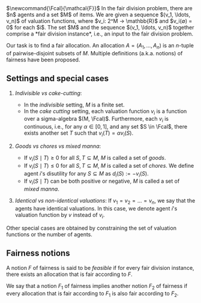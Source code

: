 <span class="invisible">
$\newcommand{\Fcal}{\mathcal{F}}$
</span>
In the fair division problem, there are $n$ agents and a set $M$ of items.
We are given a sequence $(v_1, \ldots, v_n)$ of valuation functions,
where $v_i: 2^M → \mathbb{R}$ and $v_i(∅) = 0$ for each $i$.
The set $M$ and the sequence $(v_1, \ldots, v_n)$ together comprise a *fair division instance*,
i.e., an input to the fair division problem.

Our task is to find a fair allocation.
An allocation $A = (A_1, …, A_n)$ is an $n$-tuple of pairwise-disjoint subsets of $M$.
Multiple definitions (a.k.a. notions) of fairness have been proposed.

## Settings and special cases

1.  *Indivisible vs cake-cutting*:
    * In the *indivisible* setting, $M$ is a finite set.
    * In the *cake cutting* setting, each valuation function $v_i$ is a function over
    a sigma-algebra $(M, \Fcal)$.
    Furthermore, each $v_i$ is continuous, i.e., for any $\alpha \in [0, 1]$,
    and any set $S \in \Fcal$, there exists another set $T$ such that $v_i(T) = \alpha v_i(S)$.

2.  *Goods vs chores vs mixed manna*:
    * If $v_i(S \mid T) \ge 0$ for all $S, T \subseteq M$, $M$ is called a set of *goods*.
    * If $v_i(S \mid T) \le 0$ for all $S, T \subseteq M$, $M$ is called a set of *chores*.
    We define agent $i$'s disutility for any $S \subseteq M$ as $d_i(S) := -v_i(S)$.
    * If $v_i(S \mid T)$ can be both positive or negative, $M$ is called a set of *mixed manna*.

3.  *Identical vs non-identical valuations*:
    If $v_1 = v_2 = \ldots = v_n$, we say that the agents have identical valuations.
    In this case, we denote agent $i$'s valuation function by $v$ instead of $v_i$.

Other special cases are obtained by constraining the set of valuation functions or the number of agents.

## Fairness notions

A notion $F$ of fairness is said to be *feasible* if for every fair division instance,
there exists an allocation that is fair according to $F$.

We say that a notion $F_1$ of fairness implies another notion $F_2$ of fairness if
every allocation that is fair according to $F_1$ is also fair according to $F_2$.
